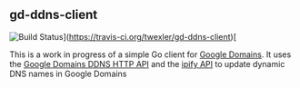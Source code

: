 gd-ddns-client
--------------

![Build Status](https://travis-ci.org/twexler/gd-ddns-client.svg?branch=master)](https://travis-ci.org/twexler/gd-ddns-client)[

This is a work in progress of a simple Go client for [Google Domains](https://domains.google.com). It uses the [Google Domains DDNS HTTP API](https://support.google.com/domains/answer/6147083) and the [ipify API](https;//ipify.org) to update dynamic DNS names in Google Domains
